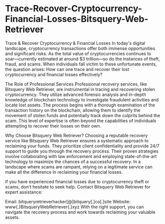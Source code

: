 # Trace-Recover-Cryptocurrency-Financial-Losses-Bitsquery-Web-Retriever
Trace &amp; Recover Cryptocurrency &amp; Financial Losses
In today's digital landscape, cryptocurrency transactions offer both immense opportunities and significant risks. As the total value of cryptocurrencies continues to soar—currently estimated at around $3 trillion—so do the instances of theft, fraud, and scams. When individuals fall victim to these unfortunate events, the question arises: How can one trace and recover their lost cryptocurrency and financial losses effectively?

The Role of Professional Services
Professional recovery services, like Bitsquery Web Retriever, are instrumental in tracing and recovering stolen cryptocurrency. They utilize advanced forensic analysis and in-depth knowledge of blockchain technology to investigate fraudulent activities and locate lost assets. The process begins with a thorough examination of the transaction history on the blockchain, allowing them to identify the movement of stolen funds and potentially track down the culprits behind the scam. This level of expertise is often beyond the capabilities of individuals attempting to recover their losses on their own.

Why Choose Bitsquery Web Retriever?
Choosing a reputable recovery service like Bitsquery Web Retriever ensures a systematic approach to reclaiming your funds. They prioritize client confidentiality and provide 24/7 support to guide you through the recovery process. Their proven strategies involve collaborating with law enforcement and employing state-of-the-art technology to maximize the chances of a successful recovery. In a landscape where scams are rampant, relying on a legitimate service can make all the difference in reclaiming your financial losses.

If you have experienced financial losses due to cryptocurrency theft or scams, don't hesitate to seek help. Contact Bitsquery Web Retriever for expert assistance:

Email: bitqueryretrieverhacker[@]bitquery[.]co[.]site
Website: www{.}BitsqueryWebRetriever{.}xyz
With the right support, you can navigate the recovery process and work towards reclaiming your valuable assets.
